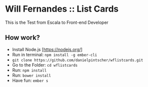 # Will Fernandes :: List Cards

This is the Test from Escala to Front-end Developer

## How work?

* Install Node.js [https://nodejs.org/]
* Run in terminal: `npm install -g ember-cli`
* `git clone https://github.com/danielpintscher/wflistcards.git`
* Go to the Folder: `cd wflistcards` 
* Run: `npm install`
* Run: `bower install`
* Have fun: `ember s`


